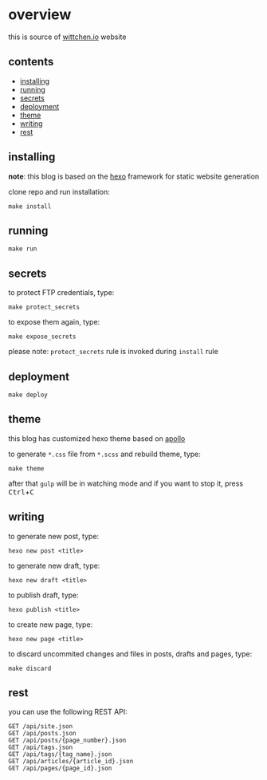 overview
========

this is source of [wittchen.io](http://wittchen.io) website

contents
--------
- [installing](#installing)
- [running](#running)
- [secrets](#secrets)
- [deployment](#deployment)
- [theme](#theme)
- [writing](#writing)
- [rest](#rest)

installing
----------

**note**: this blog is based on the [hexo](https://hexo.io/) framework for static website generation

clone repo and run installation:

```
make install
```

running
-------

```
make run
```

secrets
-------

to protect FTP credentials, type:

```
make protect_secrets
```

to expose them again, type:

```
make expose_secrets
```

please note: `protect_secrets` rule is invoked during `install` rule

deployment
----------

```
make deploy
```

theme
-----

this blog has customized hexo theme based on [apollo](https://github.com/pinggod/hexo-theme-apollo)

to generate `*.css` file from `*.scss` and rebuild theme, type:

```
make theme
```

after that `gulp` will be in watching mode and if you want to stop it, press <kbd>Ctrl</kbd>+<kbd>C</kbd>

writing
-------

to generate new post, type:

```
hexo new post <title>
```

to generate new draft, type:

```
hexo new draft <title>
```

to publish draft, type:

```
hexo publish <title>
```

to create new page, type:

```
hexo new page <title>
```

to discard uncommited changes and files in posts, drafts and pages, type:

```
make discard
```

rest
----

you can use the following REST API:

```
GET /api/site.json
GET /api/posts.json
GET /api/posts/{page_number}.json
GET /api/tags.json
GET /api/tags/{tag_name}.json
GET /api/articles/{article_id}.json
GET /api/pages/{page_id}.json
```
